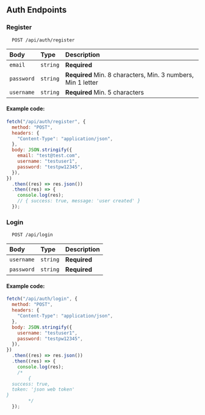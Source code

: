 ## Auth Endpoints

### Register

```http
  POST /api/auth/register
```

| Body       | Type     | Description                                                  |
| :--------- | :------- | :----------------------------------------------------------- |
| `email`    | `string` | **Required**                                                 |
| `password` | `string` | **Required** Min. 8 characters, Min. 3 numbers, Min 1 letter |
| `username` | `string` | **Required** Min. 5 characters                               |

#### Example code:

```js
fetch("/api/auth/register", {
  method: "POST",
  headers: {
    "Content-Type": "application/json",
  },
  body: JSON.stringify({
    email: "test@test.com",
    username: "testuser1",
    password: "testpw12345",
  }),
})
  .then((res) => res.json())
  .then((res) => {
    console.log(res);
    // { success: true, message: 'user created' }
  });
```

### Login

```http
  POST /api/login
```

| Body       | Type     | Description  |
| :--------- | :------- | :----------- |
| `username` | `string` | **Required** |
| `password` | `string` | **Required** |

#### Example code:

```js
fetch("/api/auth/login", {
  method: "POST",
  headers: {
    "Content-Type": "application/json",
  },
  body: JSON.stringify({
    username: "testuser1",
    password: "testpw12345",
  }),
})
  .then((res) => res.json())
  .then((res) => {
    console.log(res);
    /*
        {
  success: true,
  token: 'json web token'
}
        */
  });
```
